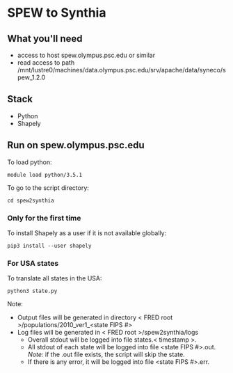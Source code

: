 # SPEW to Synthia

## What you'll need
- access to host spew.olympus.psc.edu or similar
- read access to path /mnt/lustre0/machines/data.olympus.psc.edu/srv/apache/data/syneco/spew_1.2.0

## Stack
- Python
- Shapely

## Run on spew.olympus.psc.edu
To load python:

`module load python/3.5.1`

To go to the script directory:

`cd spew2synthia` 

### Only for the first time
To install Shapely as a user if it is not available globally:

`pip3 install --user shapely`

### For USA states
To translate all states in the USA:

`python3 state.py`

Note: 
- Output files will be generated in directory < FRED root >/populations/2010_ver1_<state FIPS #>
- Log files will be generated in < FRED root >/spew2synthia/logs
  - Overall stdout will be logged into file states.< timestamp >.
  - All stdout of each state will be logged into file <state FIPS #>.out. *Note:* if the .out file exists, the script will skip the state.
  - If there is any error, it will be logged into file <state FIPS #>.err.
